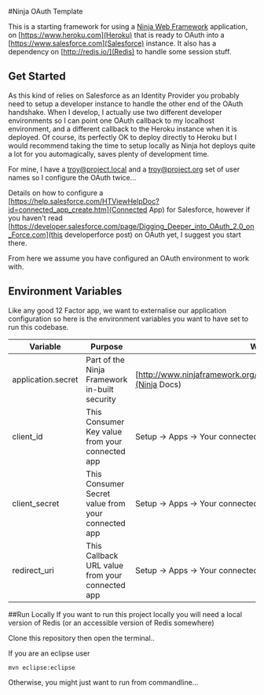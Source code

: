
#Ninja OAuth Template

This is a starting framework for using a [Ninja Web Framework](http://www.ninjaframework.org/) application, on [https://www.heroku.com](Heroku) that is ready to OAuth into a [https://www.salesforce.com](Salesforce) instance. 
It also has a dependency on [http://redis.io/](Redis) to handle some session stuff.  

## Get Started
As this kind of relies on Salesforce as an Identity Provider you probably need to setup a developer instance to handle the other end of the OAuth handshake. When I develop, I actually use two different developer environments so I can point one OAuth callback to my localhost environment, and a different callback to the Heroku instance when it is deployed. Of course, its perfectly OK to deploy directly to Heroku but I would recommend taking the time to setup locally as Ninja hot deploys quite a lot for you automagically, saves plenty of development time. 

For mine, I have a troy@project.local and a troy@project.org set of user names so I configure the OAuth twice... 

Details on how to configure a [https://help.salesforce.com/HTViewHelpDoc?id=connected_app_create.htm](Connected App) for Salesforce, however if you haven't read [https://developer.salesforce.com/page/Digging_Deeper_into_OAuth_2.0_on_Force.com](this developerforce post) on OAuth yet, I suggest you start there.  

From here we assume you have configured an OAuth environment to work with.

## Environment Variables
Like any good 12 Factor app, we want to externalise our application configuration so here is the environment variables you want to have set to run this codebase. 

| Variable | Purpose | Where to find it |
| -------- | ------- | ---------------- |
| application.secret | Part of the Ninja Framework in-built security | [http://www.ninjaframework.org/documentation/security/getting_started.html](Ninja Docs) |
| client_id | This Consumer Key value from your connected app | Setup -> Apps -> Your connected app |
| client_secret | This Consumer Secret value from your connected app | Setup -> Apps -> Your connected app |
| redirect_uri | This Callback URL value from your connected app | Setup -> Apps -> Your connected app | 

##Run Locally
If you want to run this project locally you will need a local version of Redis (or an accessible version of Redis somewhere)

Clone this repository then open the terminal.. 

If you are an eclipse user 
```
mvn eclipse:eclipse
```

Otherwise, you might just want to run from commandline... 
```



